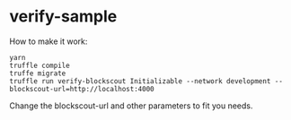 # verify-sample

How to make it work:
```
yarn
truffle compile
truffe migrate
truffle run verify-blockscout Initializable --network development --blockscout-url=http://localhost:4000
```

Change the blockscout-url and other parameters to fit you needs.
